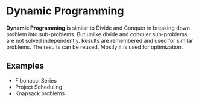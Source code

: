 # Dynamic Programming

**Dynamic Programming** is similar to Divide and Conquer in breaking down problem into sub-problems. But unlike divide and conquer sub-problems are not solved independently. Results are remembered and used for similar problems. The results can be reused. Mostly it is used for optimization.

## Examples

- Fibonacci Series
- Project Scheduling
- Knapsack problems
